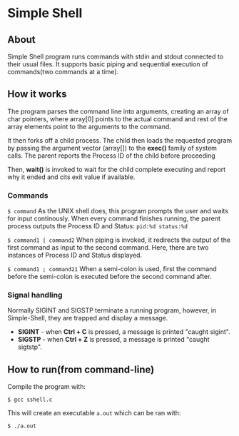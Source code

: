 # Simple Shell
## About
Simple Shell program runs commands with stdin and stdout connected to their usual files. 
It supports basic piping and sequential execution of commands(two commands at a time).

## How it works
The program parses the command line into arguments, creating an array of char pointers, where array[0] points to the actual command and rest of the array elements point to the arguments to the command. 

It then forks off a child process. The child then loads the requested program by passing the argument vector (array[]) to the **exec()** family of system calls. The parent reports the Process ID of the child before proceeding

Then, **wait()** is invoked to wait for the child complete executing and report why it ended and cits exit value if available. 

### Commands
``$ command`` As the UNIX shell does, this program prompts the user and waits for input continously. 
When every command finishes running, the parent process outputs the Process ID and Status: ``pid:%d status:%d``

``$ command1 | command2`` When piping is invoked, it redirects the output of the first command as input to the second command.
Here, there are two instances of Process ID and Status displayed.

``$ command1 ; command21`` When a semi-colon is used, first the command before the semi-colon is executed before the second command after. 

### Signal handling
Normally SIGINT and SIGSTP terminate a running program, however, in Simple-Shell, they are trapped and display a message.

- **SIGINT** - when **Ctrl + C** is pressed, a message is printed "caught sigint".
- **SIGSTP** - when **Ctrl + Z** is pressed, a message is printed "caught sigtstp".


## How to run(from command-line)
Compile the program with:
```console
$ gcc sshell.c 
```

This will create an executable ``a.out`` which can be ran with:
```console
$ ./a.out
```
